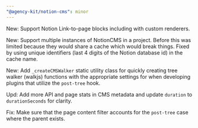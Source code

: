 ```yaml
---
"@agency-kit/notion-cms": minor
---
```


New: Support Notion Link-to-page blocks including with custom renderers.

New: Support multiple instances of NotionCMS in a project. Before this was limited because they would share a cache which would break things. Fixed by using unique identifiers (last 4 digits of the Notion database id) in the cache name.

New: Add `_createCMSWalker` static utility class for quickly creating tree walker (walkjs) functions with the appropriate settings for when developing plugins that utilize the `post-tree` hook.

Upd: Add more API and page stats in CMS metadata and update `duration` to `durationSeconds` for clarity.

Fix: Make sure that the page content filter accounts for the `post-tree` case where the parent exists.

